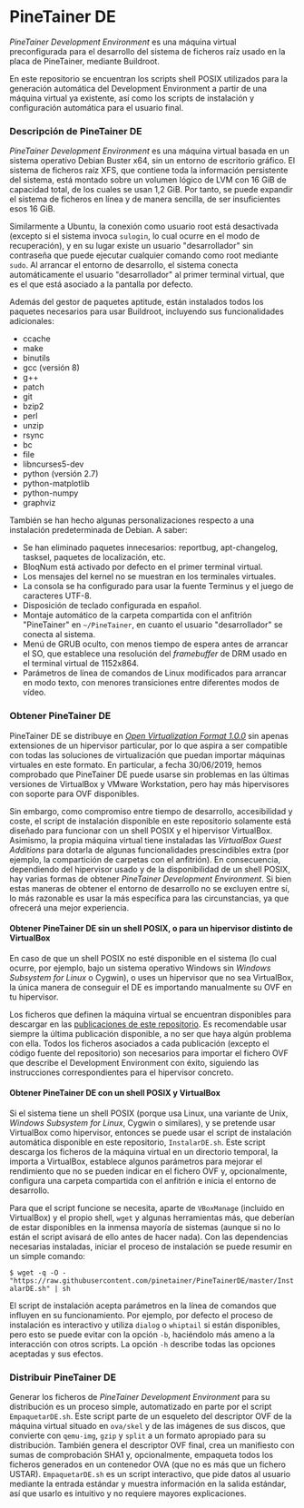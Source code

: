 # PineTainer DE
_PineTainer Development Environment_ es una máquina virtual preconfigurada para el desarrollo del sistema de ficheros raíz usado en la placa de PineTainer, mediante Buildroot.

En este repositorio se encuentran los scripts shell POSIX utilizados para la generación automática del Development Environment a partir de una máquina virtual ya existente, así como los scripts de instalación y configuración automática para el usuario final.

### Descripción de PineTainer DE
_PineTainer Development Environment_ es una máquina virtual basada en un sistema operativo Debian Buster x64, sin un entorno de escritorio gráfico. El sistema de ficheros raíz XFS, que contiene toda la información persistente del sistema, está montado sobre un volumen lógico de LVM con 16 GiB de capacidad total, de los cuales se usan 1,2 GiB. Por tanto, se puede expandir el sistema de ficheros en línea y de manera sencilla, de ser insuficientes esos 16 GiB.

Similarmente a Ubuntu, la conexión como usuario root está desactivada (excepto si el sistema invoca `sulogin`, lo cual ocurre en el modo de recuperación), y en su lugar existe un usuario "desarrollador" sin contraseña que puede ejecutar cualquier comando como root mediante `sudo`. Al arrancar el entorno de desarrollo, el sistema conecta automáticamente el usuario "desarrollador" al primer terminal virtual, que es el que está asociado a la pantalla por defecto.

Además del gestor de paquetes aptitude, están instalados todos los paquetes necesarios para usar Buildroot, incluyendo sus funcionalidades adicionales:
* ccache
* make
* binutils
* gcc (versión 8)
* g++
* patch
* git
* bzip2
* perl
* unzip
* rsync
* bc
* file
* libncurses5-dev
* python (versión 2.7)
* python-matplotlib
* python-numpy
* graphviz

También se han hecho algunas personalizaciones respecto a una instalación predeterminada de Debian. A saber:
* Se han eliminado paquetes innecesarios: reportbug, apt-changelog, tasksel, paquetes de localización, etc.
* BloqNum está activado por defecto en el primer terminal virtual.
* Los mensajes del kernel no se muestran en los terminales virtuales.
* La consola se ha configurado para usar la fuente Terminus y el juego de caracteres UTF-8.
* Disposición de teclado configurada en español.
* Montaje automático de la carpeta compartida con el anfitrión "PineTainer" en `~/PineTainer`, en cuanto el usuario "desarrollador" se conecta al sistema.
* Menú de GRUB oculto, con menos tiempo de espera antes de arrancar el SO, que establece una resolución del _framebuffer_ de DRM usado en el terminal virtual de 1152x864.
* Parámetros de línea de comandos de Linux modificados para arrancar en modo texto, con menores transiciones entre diferentes modos de vídeo.

### Obtener PineTainer DE
PineTainer DE se distribuye en [_Open Virtualization Format 1.0.0_](https://www.dmtf.org/sites/default/files/standards/documents/DSP0243_1.0.0.pdf) sin apenas extensiones de un hipervisor particular, por lo que aspira a ser compatible con todas las soluciones de virtualización que puedan importar máquinas virtuales en este formato. En particular, a fecha 30/06/2019, hemos comprobado que PineTainer DE puede usarse sin problemas en las últimas versiones de VirtualBox y VMware Workstation, pero hay más hipervisores con soporte para OVF disponibles.

Sin embargo, como compromiso entre tiempo de desarrollo, accesibilidad y coste, el script de instalación disponible en este repositorio solamente está diseñado para funcionar con un shell POSIX y el hipervisor VirtualBox. Asimismo, la propia máquina virtual tiene instaladas las _VirtualBox Guest Additions_ para dotarla de algunas funcionalidades prescindibles extra (por ejemplo, la compartición de carpetas con el anfitrión). En consecuencia, dependiendo del hipervisor usado y de la disponibilidad de un shell POSIX, hay varias formas de obtener _PineTainer Development Environment_. Si bien estas maneras de obtener el entorno de desarrollo no se excluyen entre sí, lo más razonable es usar la más específica para las circunstancias, ya que ofrecerá una mejor experiencia.

#### Obtener PineTainer DE sin un shell POSIX, o para un hipervisor distinto de VirtualBox
En caso de que un shell POSIX no esté disponible en el sistema (lo cual ocurre, por ejemplo, bajo un sistema operativo Windows sin _Windows Subsystem for Linux_ o Cygwin), o uses un hipervisor que no sea VirtualBox, la única manera de conseguir el DE es importando manualmente su OVF en tu hipervisor.

Los ficheros que definen la máquina virtual se encuentran disponibles para descargar en las [publicaciones de este repositorio](https://github.com/pinetainer/PineTainerDE/releases). Es recomendable usar siempre la última publicación disponible, a no ser que haya algún problema con ella. Todos los ficheros asociados a cada publicación (excepto el código fuente del repositorio) son necesarios para importar el fichero OVF que describe el Development Environment con éxito, siguiendo las instrucciones correspondientes para el hipervisor concreto.

#### Obtener PineTainer DE con un shell POSIX y VirtualBox
Si el sistema tiene un shell POSIX (porque usa Linux, una variante de Unix, _Windows Subsystem for Linux_, Cygwin o similares), y se pretende usar VirtualBox como hipervisor, entonces se puede usar el script de instalación automática disponible en este repositorio, `InstalarDE.sh`. Este script descarga los ficheros de la máquina virtual en un directorio temporal, la importa a VirtualBox, establece algunos parámetros para mejorar el rendimiento que no se pueden indicar en el fichero OVF y, opcionalmente, configura una carpeta compartida con el anfitrión e inicia el entorno de desarrollo.

Para que el script funcione se necesita, aparte de `VBoxManage` (incluido en VirtualBox) y el propio shell, `wget` y algunas herramientas más, que deberían de estar disponibles en la inmensa mayoría de sistemas (aunque si no lo están el script avisará de ello antes de hacer nada). Con las dependencias necesarias instaladas, iniciar el proceso de instalación se puede resumir en un simple comando:

`$ wget -q -O - "https://raw.githubusercontent.com/pinetainer/PineTainerDE/master/InstalarDE.sh" | sh`

El script de instalación acepta parámetros en la línea de comandos que influyen en su funcionamiento. Por ejemplo, por defecto el proceso de instalación es interactivo y utiliza `dialog` o `whiptail` si están disponibles, pero esto se puede evitar con la opción `-b`, haciéndolo más ameno a la interacción con otros scripts. La opción `-h` describe todas las opciones aceptadas y sus efectos.

### Distribuir PineTainer DE
Generar los ficheros de _PineTainer Development Environment_ para su distribución es un proceso simple, automatizado en parte por el script `EmpaquetarDE.sh`. Este script parte de un esqueleto del descriptor OVF de la máquina virtual situado en `ova/skel` y de las imágenes de sus discos, que convierte con `qemu-img`, `gzip` y `split` a un formato apropiado para su distribución. También genera el descriptor OVF final, crea un manifiesto con sumas de comprobación SHA1 y, opcionalmente, empaqueta todos los ficheros generados en un contenedor OVA (que no es más que un fichero USTAR). `EmpaquetarDE.sh` es un script interactivo, que pide datos al usuario mediante la entrada estándar y muestra información en la salida estándar, así que usarlo es intuitivo y no requiere mayores explicaciones.
